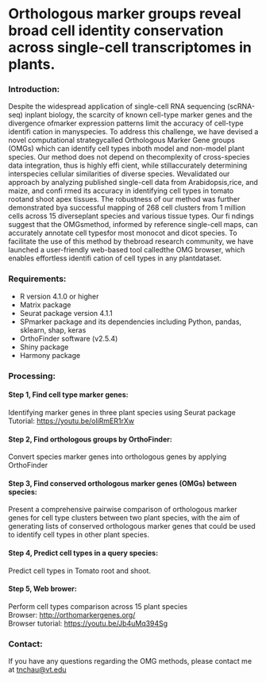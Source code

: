 # Orthologous marker groups reveal broad cell identity conservation across single-cell transcriptomes in plants. 

### Introduction:
Despite the widespread application of single-cell RNA sequencing (scRNA-seq) inplant biology, the scarcity of known cell-type marker genes and the divergence ofmarker expression patterns limit the accuracy of cell-type identifi cation in manyspecies. To address this challenge, we have devised a novel computational strategycalled Orthologous Marker Gene groups (OMGs) which can identify cell types inboth model and non-model plant species. Our method does not depend on thecomplexity of cross-species data integration, thus is highly effi cient, while stillaccurately determining interspecies cellular similarities of diverse species. Wevalidated our approach by analyzing published single-cell data from Arabidopsis,rice, and maize, and confi rmed its accuracy in identifying cell types in tomato rootand shoot apex tissues. The robustness of our method was further demonstrated bya successful mapping of 268 cell clusters from 1 million cells across 15 diverseplant species and various tissue types. Our fi ndings suggest that the OMGsmethod, informed by reference single-cell maps, can accurately annotate cell typesfor most monocot and dicot species. To facilitate the use of this method by thebroad research community, we have launched a user-friendly web-based tool calledthe OMG browser, which enables effortless identifi cation of cell types in any plantdataset.

### Requirements:
* R version 4.1.0 or higher </br>
* Matrix package </br>    
* Seurat package version 4.1.1 </br>
* SPmarker package and its dependencies including Python, pandas, sklearn, shap, keras </br>
* OrthoFinder software (v2.5.4) </br>
* Shiny package </br>
* Harmony package

### Processing:
#### Step 1, Find cell type marker genes:
Identifying marker genes in three plant species using Seurat package
Tutorial: https://youtu.be/oliRmER1rXw

#### Step 2, Find orthologous groups by OrthoFinder:
Convert species marker genes into orthologous genes by applying OrthoFinder

#### Step 3, Find conserved orthologous marker genes (OMGs) between species:
Present a comprehensive pairwise comparison of orthologous marker genes for cell type clusters between two plant species, with the aim of generating lists of conserved orthologous marker genes that could be used to identify cell types in other plant species.

#### Step 4, Predict cell types in a query species:
Predict cell types in Tomato root and shoot.

#### Step 5, Web brower:
Perform cell types comparison across 15 plant species </br>
Browser: http://orthomarkergenes.org/ </br>
Browser tutorial: https://youtu.be/Jb4uMq394Sg

### Contact:
If you have any questions regarding the OMG methods, please contact me at tnchau@vt.edu
